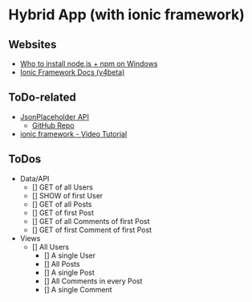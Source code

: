 # Hybrid App (with ionic framework)

## Websites
- [Who to install node.js + npm on Windows](https://blog.teamtreehouse.com/install-node-js-npm-windows)
- [Ionic Framework Docs (v4beta)](https://beta.ionicframework.com/docs/)

## ToDo-related
- [JsonPlaceholder API](https://jsonplaceholder.typicode.com/)
  - [GitHub Repo](https://github.com/typicode/json-server)
- [ionic framework - Video Tutorial](https://www.youtube.com/watch?v=YwSzqeBchEc)

## ToDos
- Data/API
	- [] GET of all Users
	- [] SHOW of first User
	- [] GET of all Posts
	- [] GET of first Post
	- [] GET of all Comments of first Post
	- [] GET of first Comment of first Post
- Views
  - [] All Users
	- [] A single User
	- [] All Posts
	- [] A single Post
	- [] All Comments in every Post
	- [] A single Comment
